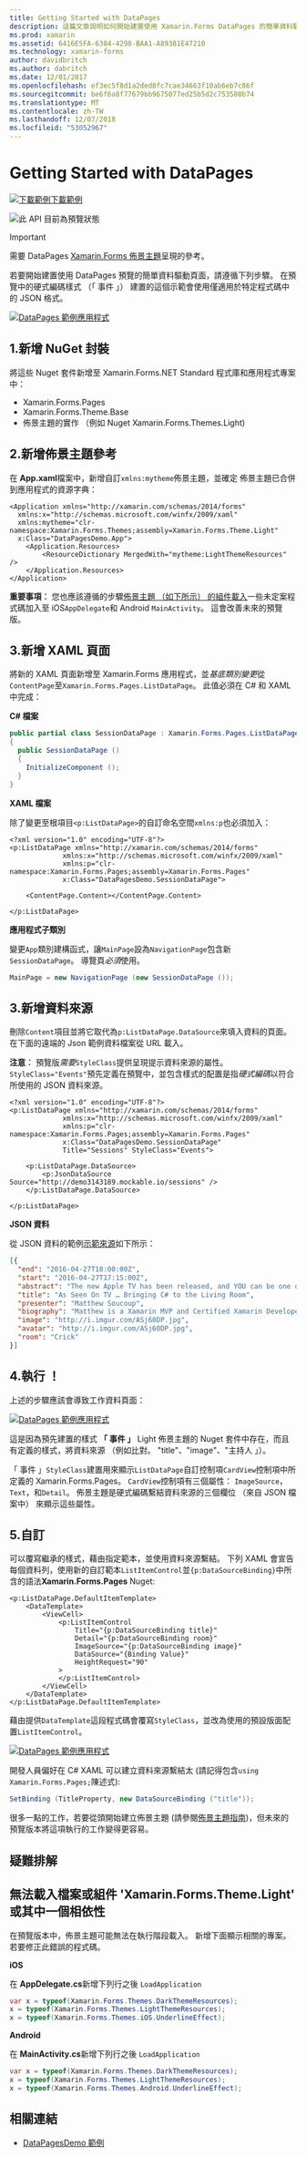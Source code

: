 ```yaml
---
title: Getting Started with DataPages
description: 這篇文章說明如何開始建置使用 Xamarin.Forms DataPages 的簡單資料驅動頁面。
ms.prod: xamarin
ms.assetid: 6416E5FA-6384-4298-BAA1-A89381E47210
ms.technology: xamarin-forms
author: davidbritch
ms.author: dabritch
ms.date: 12/01/2017
ms.openlocfilehash: ef3ec5f8d1a2ded8fc7cae34663f10ab6eb7c86f
ms.sourcegitcommit: be6f6a8f77679bb9675077ed25b5d2c753580b74
ms.translationtype: MT
ms.contentlocale: zh-TW
ms.lasthandoff: 12/07/2018
ms.locfileid: "53052967"
---
```

# <a name="getting-started-with-datapages"></a>Getting Started with DataPages

[![下載範例](~/media/shared/download.png)下載範例](https://github.com/xamarin/xamarin-forms-samples/tree/master/Pages/DataPagesDemo)

![](~/media/shared/preview.png "此 API 目前為預覽狀態")

> [!IMPORTANT]
> 需要 DataPages [Xamarin.Forms 佈景主題](~/xamarin-forms/user-interface/themes/index.md)呈現的參考。


若要開始建置使用 DataPages 預覽的簡單資料驅動頁面，請遵循下列步驟。 在預覽中的硬式編碼樣式 （「 事件 」） 建置的這個示範會使用僅適用於特定程式碼中的 JSON 格式。

[![](get-started-images/demo-sml.png "DataPages 範例應用程式")](get-started-images/demo.png#lightbox "DataPages 範例應用程式")

## <a name="1-add-nuget-packages"></a>1.新增 NuGet 封裝

將這些 Nuget 套件新增至 Xamarin.Forms.NET Standard 程式庫和應用程式專案中：

* Xamarin.Forms.Pages
* Xamarin.Forms.Theme.Base
* 佈景主題的實作 （例如 Nuget Xamarin.Forms.Themes.Light)

## <a name="2-add-theme-reference"></a>2.新增佈景主題參考

在  **App.xaml**檔案中，新增自訂`xmlns:mytheme`佈景主題，並確定 佈景主題已合併到應用程式的資源字典：

```xaml
<Application xmlns="http://xamarin.com/schemas/2014/forms"
  xmlns:x="http://schemas.microsoft.com/winfx/2009/xaml"
  xmlns:mytheme="clr-namespace:Xamarin.Forms.Themes;assembly=Xamarin.Forms.Theme.Light"
  x:Class="DataPagesDemo.App">
    <Application.Resources>
        <ResourceDictionary MergedWith="mytheme:LightThemeResources" />
    </Application.Resources>
</Application>
```

**重要事項︰** 您也應該遵循的步驟[佈景主題 （如下所示） 的組件載入](#loadtheme)一些未定案程式碼加入至 iOS`AppDelegate`和 Android `MainActivity`。 這會改善未來的預覽版。


## <a name="3-add-a-xaml-page"></a>3.新增 XAML 頁面

將新的 XAML 頁面新增至 Xamarin.Forms 應用程式，並*基底類別變更*從`ContentPage`至`Xamarin.Forms.Pages.ListDataPage`。 此值必須在 C# 和 XAML 中完成：

**C# 檔案**

```csharp
public partial class SessionDataPage : Xamarin.Forms.Pages.ListDataPage // was ContentPage
{
  public SessionDataPage ()
  {
    InitializeComponent ();
  }
}
```

**XAML 檔案**

除了變更至根項目`<p:ListDataPage>`的自訂命名空間`xmlns:p`也必須加入：

```xaml
<?xml version="1.0" encoding="UTF-8"?>
<p:ListDataPage xmlns="http://xamarin.com/schemas/2014/forms"
             xmlns:x="http://schemas.microsoft.com/winfx/2009/xaml"
             xmlns:p="clr-namespace:Xamarin.Forms.Pages;assembly=Xamarin.Forms.Pages"
             x:Class="DataPagesDemo.SessionDataPage">

    <ContentPage.Content></ContentPage.Content>

</p:ListDataPage>
```

**應用程式子類別**

變更`App`類別建構函式，讓`MainPage`設為`NavigationPage`包含新`SessionDataPage`。 導覽頁*必須*使用。

```csharp
MainPage = new NavigationPage (new SessionDataPage ());
```

## <a name="3-add-the-datasource"></a>3.新增資料來源

刪除`Content`項目並將它取代為`p:ListDataPage.DataSource`來填入資料的頁面。 在下面的遠端的 Json 範例資料檔案從 URL 載入。

**注意︰** 預覽版*需要*`StyleClass`提供呈現提示資料來源的屬性。 `StyleClass="Events"`預先定義在預覽中，並包含樣式的配置是指*硬式編碼*以符合所使用的 JSON 資料來源。

```xaml
<?xml version="1.0" encoding="UTF-8"?>
<p:ListDataPage xmlns="http://xamarin.com/schemas/2014/forms"
             xmlns:x="http://schemas.microsoft.com/winfx/2009/xaml"
             xmlns:p="clr-namespace:Xamarin.Forms.Pages;assembly=Xamarin.Forms.Pages"
             x:Class="DataPagesDemo.SessionDataPage"
             Title="Sessions" StyleClass="Events">

    <p:ListDataPage.DataSource>
        <p:JsonDataSource Source="http://demo3143189.mockable.io/sessions" />
    </p:ListDataPage.DataSource>

</p:ListDataPage>
```

**JSON 資料**

從 JSON 資料的範例[示範來源](http://demo3143189.mockable.io/sessions)如下所示：

```json
[{
  "end": "2016-04-27T18:00:00Z",
  "start": "2016-04-27T17:15:00Z",
  "abstract": "The new Apple TV has been released, and YOU can be one of the first developers to write apps for it. To make things even better, you can build these apps in C#! This session will introduce the basics of how to create a tvOS app with Xamarin, including: differences between tvOS and iOS APIs, TV user interface best practices, responding to user input, as well as the capabilities and limitations of building apps for a television. Grab some popcorn—this is going to be good!",
  "title": "As Seen On TV … Bringing C# to the Living Room",
  "presenter": "Matthew Soucoup",
  "biography": "Matthew is a Xamarin MVP and Certified Xamarin Developer from Madison, WI. He founded his company Code Mill Technologies and started the Madison Mobile .Net Developers Group.  Matt regularly speaks on .Net and Xamarin development at user groups, code camps and conferences throughout the Midwest. Matt gardens hot peppers, rides bikes, and loves Wisconsin micro-brews and cheese.",
  "image": "http://i.imgur.com/ASj60DP.jpg",
  "avatar": "http://i.imgur.com/ASj60DP.jpg",
  "room": "Crick"
}]
```

## <a name="4-run"></a>4.執行 ！

上述的步驟應該會導致工作資料頁面：

[![](get-started-images/demo-sml.png "DataPages 範例應用程式")](get-started-images/demo.png#lightbox "DataPages 範例應用程式")

這是因為預先建置的樣式 **「 事件 」** Light 佈景主題的 Nuget 套件中存在，而且有定義的樣式，將資料來源 （例如比對。 "title"、"image"、"主持人 」）。

「 事件 」`StyleClass`建置用來顯示`ListDataPage`自訂控制項`CardView`控制項中所定義的 Xamarin.Forms.Pages。 `CardView`控制項有三個屬性： `ImageSource`， `Text`，和`Detail`。 佈景主題是硬式編碼繫結資料來源的三個欄位 （來自 JSON 檔案中） 來顯示這些屬性。

## <a name="5-customize"></a>5.自訂

可以覆寫繼承的樣式，藉由指定範本，並使用資料來源繫結。 下列 XAML 會宣告每個資料列，使用新的自訂範本`ListItemControl`並`{p:DataSourceBinding}`中所含的語法**Xamarin.Forms.Pages** Nuget:

```xaml
<p:ListDataPage.DefaultItemTemplate>
    <DataTemplate>
        <ViewCell>
            <p:ListItemControl
                Title="{p:DataSourceBinding title}"
                Detail="{p:DataSourceBinding room}"
                ImageSource="{p:DataSourceBinding image}"
                DataSource="{Binding Value}"
                HeightRequest="90"
            >
            </p:ListItemControl>
        </ViewCell>
    </DataTemplate>
</p:ListDataPage.DefaultItemTemplate>
```

藉由提供`DataTemplate`這段程式碼會覆寫`StyleClass`，並改為使用的預設版面配置`ListItemControl`。

[![](get-started-images/custom-sml.png "DataPages 範例應用程式")](get-started-images/custom.png#lightbox "DataPages 範例應用程式")

開發人員偏好在 C# XAML 可以建立資料來源繫結太 (請記得包含`using Xamarin.Forms.Pages;`陳述式):

```csharp
SetBinding (TitleProperty, new DataSourceBinding ("title"));
```


很多一點的工作，若要從頭開始建立佈景主題 (請參閱[佈景主題指南](~/xamarin-forms/user-interface/themes/index.md))，但未來的預覽版本將這項執行的工作變得更容易。


## <a name="troubleshooting"></a>疑難排解

<a name="loadtheme" />

## <a name="could-not-load-file-or-assembly-xamarinformsthemelight-or-one-of-its-dependencies"></a>無法載入檔案或組件 'Xamarin.Forms.Theme.Light' 或其中一個相依性

在預覽版本中，佈景主題可能無法在執行階段載入。 新增下面顯示相關的專案。 若要修正此錯誤的程式碼。

**iOS**

在  **AppDelegate.cs**新增下列行之後 `LoadApplication`

```csharp
var x = typeof(Xamarin.Forms.Themes.DarkThemeResources);
x = typeof(Xamarin.Forms.Themes.LightThemeResources);
x = typeof(Xamarin.Forms.Themes.iOS.UnderlineEffect);
```

**Android**

在  **MainActivity.cs**新增下列行之後 `LoadApplication`

```csharp
var x = typeof(Xamarin.Forms.Themes.DarkThemeResources);
x = typeof(Xamarin.Forms.Themes.LightThemeResources);
x = typeof(Xamarin.Forms.Themes.Android.UnderlineEffect);
```



## <a name="related-links"></a>相關連結

- [DataPagesDemo 範例](https://github.com/xamarin/xamarin-forms-samples/tree/master/Pages/DataPagesDemo)
